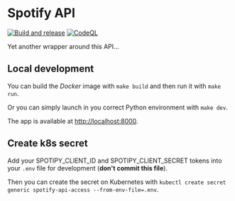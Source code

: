 # Spotify API

[![Build and release](https://github.com/dixneuf19/SpotifyAPI/workflows/Build%20and%20release/badge.svg)](https://github.com/dixneuf19/SpotifyAPI/actions?query=workflow%3A"Build+and+release") [![CodeQL](https://github.com/dixneuf19/SpotifyAPI/workflows/CodeQL/badge.svg)](https://github.com/dixneuf19/SpotifyAPI/actions?query=workflow%3ACodeQL)


Yet another wrapper around this API...

## Local development

You can build the *Docker* image with `make build` and then run it with `make run`.

Or you can simply launch in you correct Python environment with `make dev`.

The app is available at <http://localhost:8000>.

## Create k8s secret

Add your SPOTIPY_CLIENT_ID and SPOTIPY_CLIENT_SECRET tokens into your `.env` file for development (**don't commit this file**).

Then you can create the secret on Kubernetes with `kubectl create secret generic spotify-api-access --from-env-file=.env`.
